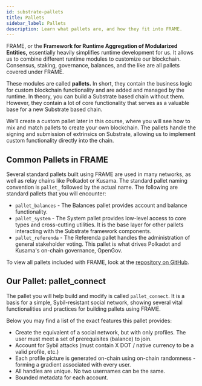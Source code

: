```yaml
---
id: substrate-pallets
title: Pallets
sidebar_label: Pallets
description: Learn what pallets are, and how they fit into FRAME.
---
```


FRAME, or the **Framework for Runtime Aggregation of Modularized Entities,** essentially heavily simplifies runtime development for us.  It allows us to combine different runtime modules to customize our blockchain.  Consensus, staking, governance, balances, and the like are all pallets covered under FRAME.   

These modules are called **pallets.**  In short, they contain the business logic for custom blockchain functionality and are added and managed by the runtime.  In theory, you can build a Substrate based chain without them.  However, they contain a lot of core functionality that serves as a valuable base for a new Substrate based chain.

We’ll create a custom pallet later in this course, where you will see how to mix and match pallets to create your own blockchain.  The pallets handle the signing and submission of extrinsics on Substrate, allowing us to implement custom functionality directly into the chain.

## Common Pallets in FRAME

Several standard pallets built using FRAME are used in many networks, as well as relay chains like Polkadot or Kusama.  The standard pallet naming convention is `pallet_` followed by the actual name.  The following are standard pallets that you will encounter:

- `pallet_balances` - The Balances pallet provides account and balance functionality.
- `pallet_system` - The System pallet provides low-level access to core types and cross-cutting utilities.  It is the base layer for other pallets interacting with the Substrate framework components.
- `pallet_referenda` - The Referenda pallet handles the administration of general stakeholder voting.  This pallet is what drives Polkadot and Kusama's on-chain governance, OpenGov.

To view all pallets included with FRAME, look at the [repository on GitHub](https://github.com/paritytech/substrate/tree/master/frame).

## Our Pallet: pallet_connect

The pallet you will help build and modify is called `pallet_connect`.  It is a basis for a simple, Sybil-resistant social network, showing several vital functionalities and practices for building pallets using FRAME.  

Below you may find a list of the exact features this pallet provides: 

- Create the equivalent of a social network, but with only profiles.  The user must meet a set of prerequisites (balance) to join.
- Account for Sybil attacks (must contain X DOT / native currency to be a valid profile, etc.)
- Each profile picture is generated on-chain using on-chain randomness - forming a gradient associated with every user.
- All handles are unique.  No two usernames can be the same.
- Bounded metadata for each account.